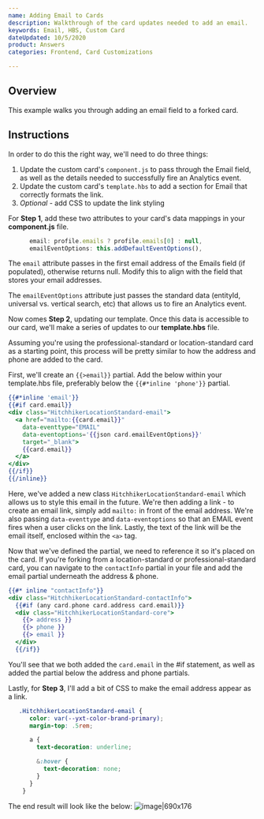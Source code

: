 ```yaml
---
name: Adding Email to Cards
description: Walkthrough of the card updates needed to add an email.
keywords: Email, HBS, Custom Card
dateUpdated: 10/5/2020
product: Answers
categories: Frontend, Card Customizations

---
```


## Overview
This example walks you through adding an email field to a forked card.

## Instructions
In order to do this the right way, we'll need to do three things:
1. Update the custom card's `component.js` to pass through the Email field, as well as the details needed to successfully fire an Analytics event.
2. Update the custom card's `template.hbs` to add a section for Email that correctly formats the link.
3. *Optional* - add CSS to update the link styling

For **Step 1**, add these two attributes to your card's data mappings in your **component.js** file.
```js
      email: profile.emails ? profile.emails[0] : null,
      emailEventOptions: this.addDefaultEventOptions(),
```
The `email` attribute passes in the first email address of the Emails field (if populated), otherwise returns null. Modify this to align with the field that stores your email addresses.

The `emailEventOptions` attribute just passes the standard data (entityId, universal vs. vertical search, etc) that allows us to fire an Analytics event.

Now comes **Step 2**, updating our template. Once this data is accessible to our card, we'll make a series of updates to our **template.hbs** file.

Assuming you're using the professional-standard or location-standard card as a starting point, this process will be pretty similar to how the address and phone are added to the card.

First, we'll create an ``{{>email}}`` partial. Add the below within your template.hbs file, preferably below the `{{#*inline 'phone'}}` partial.
```hbs
{{#*inline 'email'}}
{{#if card.email}}
<div class="HitchhikerLocationStandard-email">
  <a href="mailto:{{card.email}}"
    data-eventtype="EMAIL"
    data-eventoptions='{{json card.emailEventOptions}}'
    target="_blank">
    {{card.email}}
  </a>
</div>
{{/if}}
{{/inline}}
```
Here, we've added a new class `HitchhikerLocationStandard-email` which allows us to style this email in the future. We're then adding a link - to create an email link, simply add `mailto:` in front of the email address. We're also passing `data-eventtype` and `data-eventoptions` so that an EMAIL event fires when a user clicks on the link. Lastly, the text of the link will be the email itself, enclosed within the `<a>` tag.

Now that we've defined the partial, we need to reference it so it's placed on the card. If you're forking from a location-standard or professional-standard card, you can navigate to the `contactInfo` partial in your file and add the email partial underneath the address & phone.

```hbs
{{#* inline "contactInfo"}}
<div class="HitchhikerLocationStandard-contactInfo">
  {{#if (any card.phone card.address card.email)}}
  <div class="HitchhikerLocationStandard-core">
    {{> address }}
    {{> phone }}
    {{> email }}
  </div>
  {{/if}}
```
You'll see that we both added the `card.email` in the #if statement, as well as added the partial below the address and phone partials.


Lastly, for **Step 3**, I'll add a bit of CSS to make the email address appear as a link.

```css
   .HitchhikerLocationStandard-email {
      color: var(--yxt-color-brand-primary);
      margin-top: .5rem;

      a {
        text-decoration: underline;

        &:hover {
          text-decoration: none;
        }
      }       
    }
```
The end result will look like the below:
![image|690x176](https://aws1.discourse-cdn.com/turtlehead/original/2X/4/4c72126b499dfa991358928dae9798f8bb0f7497.png)  
